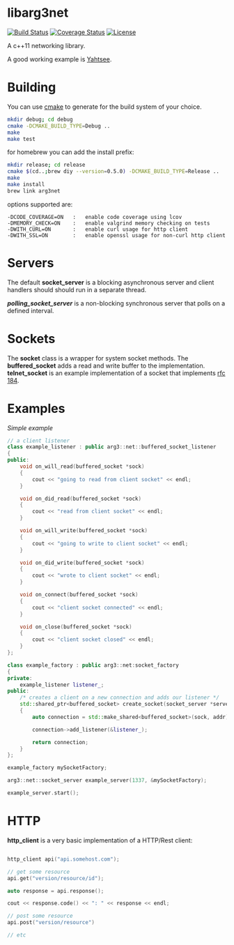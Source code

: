 libarg3net
==========

[![Build Status](http://img.shields.io/travis/ryjen/arg3net.svg)](https://travis-ci.org/ryjen/arg3net)
[![Coverage Status](https://coveralls.io/repos/ryjen/arg3net/badge.svg?branch=master&service=github)](https://coveralls.io/github/ryjen/arg3net?branch=master)
[![License](http://img.shields.io/:license-mit-blue.svg)](http://ryjen.mit-license.org)

A c++11 networking library.

A good working example is [Yahtsee](http://github.com/ryjen/yahtsee).

Building
========

You can use [cmake](https://cmake.org) to generate for the build system of your choice.

```bash
mkdir debug; cd debug
cmake -DCMAKE_BUILD_TYPE=Debug ..
make
make test
```

for homebrew you can add the install prefix:

```bash
mkdir release; cd release
cmake $(cd..;brew diy --version=0.5.0) -DCMAKE_BUILD_TYPE=Release ..
make
make install
brew link arg3net
```

options supported are:

    -DCODE_COVERAGE=ON   :   enable code coverage using lcov
    -DMEMORY_CHECK=ON    :   enable valgrind memory checking on tests
    -DWITH_CURL=ON       :   enable curl usage for http client
    -DWITH_SSL=ON        :   enable openssl usage for non-curl http client


Servers
=======

The default **socket_server** is a blocking asynchronous server and client handlers should
should run in a separate thread.

***polling_socket_server*** is a non-blocking synchronous server that polls on a defined interval.

Sockets
=======

The **socket** class is a wrapper for system socket methods.  The **buffered_socket** adds a read and write buffer to the implementation.
**telnet_socket** is an example implementation of a socket that implements [rfc 184](https://tools.ietf.org/html/rfc854).


Examples
========

*Simple example*

```c++
// a client listener
class example_listener : public arg3::net::buffered_socket_listener
{
public:
    void on_will_read(buffered_socket *sock)
    {
    	cout << "going to read from client socket" << endl;
  	}

    void on_did_read(buffered_socket *sock)
    {
    	cout << "read from client socket" << endl;
    }

    void on_will_write(buffered_socket *sock)
    {
    	cout << "going to write to client socket" << endl;
    }

    void on_did_write(buffered_socket *sock)
    {
    	cout << "wrote to client socket" << endl;
    }

    void on_connect(buffered_socket *sock)
    {
    	cout << "client socket connected" << endl;
    }

    void on_close(buffered_socket *sock)
    {
    	cout << "client socket closed" << endl;
    }
};

class example_factory : public arg3::net:socket_factory
{
private:
	example_listener listener_;
public:
    /* creates a client on a new connection and adds our listener */
    std::shared_ptr<buffered_socket> create_socket(socket_server *server, SOCKET sock, const sockaddr_in &addr)
    {
    	auto connection = std::make_shared<buffered_socket>(sock, addr);

    	connection->add_listener(&listener_);

    	return connection;
	}
};

example_factory mySocketFactory;

arg3::net::socket_server example_server(1337, &mySocketFactory);

example_server.start();
```

HTTP
====

**http_client** is a very basic implementation of a HTTP/Rest client:

```c++

http_client api("api.somehost.com");

// get some resource
api.get("version/resource/id");

auto response = api.response();

cout << response.code() << ": " << response << endl;

// post some resource
api.post("version/resource")

// etc
```
